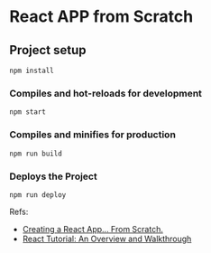 # React APP from Scratch

## Project setup

```
npm install
```

### Compiles and hot-reloads for development
```
npm start
```

### Compiles and minifies for production
```
npm run build
```

### Deploys the Project
```
npm run deploy
```

Refs:

- [Creating a React App… From Scratch.](https://blog.usejournal.com/creating-a-react-app-from-scratch-f3c693b84658)
- [React Tutorial: An Overview and Walkthrough](https://www.taniarascia.com/getting-started-with-react/)
